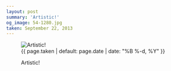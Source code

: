 ```yaml
---
layout: post
summary: 'Artistic!'
og_image: 54-1280.jpg
taken: September 22, 2013
---
```


<figure class="post">
<img alt="Artistic!" sizes="(min-width: 700px) 50vw, calc(100vw - 2rem)" src="{{ site.assets_url }}/54-640.jpg" srcset="{{ site.assets_url }}/54-1280.jpg 1280w, {{ site.assets_url }}/54-960.jpg 960w, {{ site.assets_url }}/54-640.jpg 640w, {{ site.assets_url }}/54-320.jpg 320w"/>
<figcaption>
<time>{{ page.taken | default: page.date | date: "%B %-d, %Y" }}</time>
<p>Artistic!</p>
</figcaption>
</figure>
